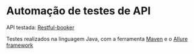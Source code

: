 # Automação de testes de API
API testada:
[Restful-booker](https://restful-booker.herokuapp.com/apidoc/index.html)

Testes realizados na linguagem Java,
com a ferramenta [Maven](https://maven.apache.org/)
e o [Allure framework](https://github.com/allure-framework)
